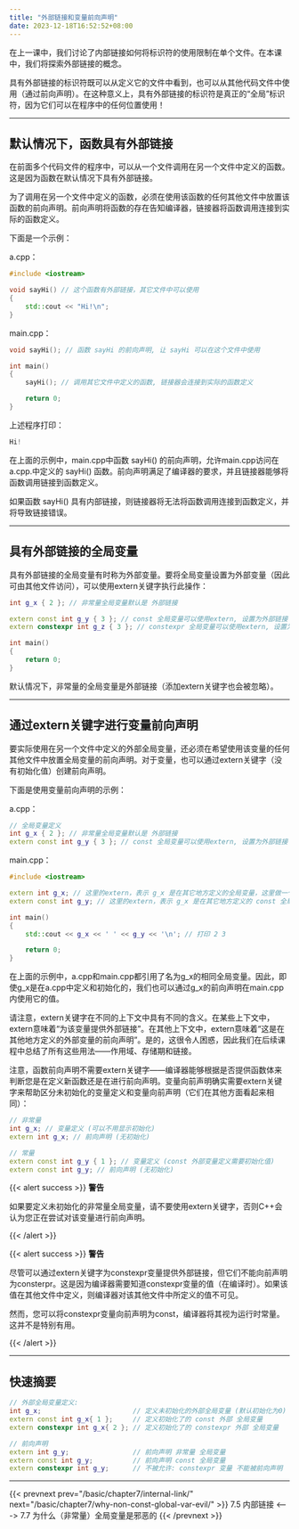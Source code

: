 ```yaml
---
title: "外部链接和变量前向声明"
date: 2023-12-18T16:52:52+08:00
---
```


在上一课中，我们讨论了内部链接如何将标识符的使用限制在单个文件。在本课中，我们将探索外部链接的概念。

具有外部链接的标识符既可以从定义它的文件中看到，也可以从其他代码文件中使用（通过前向声明）。在这种意义上，具有外部链接的标识符是真正的“全局”标识符，因为它们可以在程序中的任何位置使用！

***
## 默认情况下，函数具有外部链接

在前面多个代码文件的程序中，可以从一个文件调用在另一个文件中定义的函数。这是因为函数在默认情况下具有外部链接。

为了调用在另一个文件中定义的函数，必须在使用该函数的任何其他文件中放置该函数的前向声明。前向声明将函数的存在告知编译器，链接器将函数调用连接到实际的函数定义。

下面是一个示例：

a.cpp：

```C++
#include <iostream>

void sayHi() // 这个函数有外部链接，其它文件中可以使用
{
    std::cout << "Hi!\n";
}
```

main.cpp：

```C++
void sayHi(); // 函数 sayHi 的前向声明, 让 sayHi 可以在这个文件中使用

int main()
{
    sayHi(); // 调用其它文件中定义的函数, 链接器会连接到实际的函数定义

    return 0;
}
```

上述程序打印：

```C++
Hi!
```

在上面的示例中，main.cpp中函数 sayHi() 的前向声明，允许main.cpp访问在a.cpp.中定义的 sayHi() 函数。前向声明满足了编译器的要求，并且链接器能够将函数调用链接到函数定义。

如果函数 sayHi() 具有内部链接，则链接器将无法将函数调用连接到函数定义，并将导致链接错误。

***
## 具有外部链接的全局变量

具有外部链接的全局变量有时称为外部变量。要将全局变量设置为外部变量（因此可由其他文件访问），可以使用extern关键字执行此操作：

```C++
int g_x { 2 }; // 非常量全局变量默认是 外部链接

extern const int g_y { 3 }; // const 全局变量可以使用extern, 设置为外部链接
extern constexpr int g_z { 3 }; // constexpr 全局变量可以使用extern, 设置为外部链接 (但这是无用的定义, 详情见下述内容)

int main()
{
    return 0;
}
```

默认情况下，非常量的全局变量是外部链接（添加extern关键字也会被忽略）。

***
## 通过extern关键字进行变量前向声明

要实际使用在另一个文件中定义的外部全局变量，还必须在希望使用该变量的任何其他文件中放置全局变量的前向声明。对于变量，也可以通过extern关键字（没有初始化值）创建前向声明。

下面是使用变量前向声明的示例：

a.cpp：

```C++
// 全局变量定义
int g_x { 2 }; // 非常量全局变量默认是 外部链接
extern const int g_y { 3 }; // const 全局变量可以使用extern, 设置为外部链接
```

main.cpp：

```C++
#include <iostream>

extern int g_x; // 这里的extern，表示 g_x 是在其它地方定义的全局变量，这里做一个前向声明
extern const int g_y; // 这里的extern，表示 g_x 是在其它地方定义的 const 全局变量，这里做一个前向声明

int main()
{
    std::cout << g_x << ' ' << g_y << '\n'; // 打印 2 3

    return 0;
}
```

在上面的示例中，a.cpp和main.cpp都引用了名为g_x的相同全局变量。因此，即使g_x是在a.cpp中定义和初始化的，我们也可以通过g_x的前向声明在main.cpp内使用它的值。

请注意，extern关键字在不同的上下文中具有不同的含义。在某些上下文中，extern意味着“为该变量提供外部链接”。在其他上下文中，extern意味着“这是在其他地方定义的外部变量的前向声明”。是的，这很令人困惑，因此我们在后续课程中总结了所有这些用法——作用域、存储期和链接。

注意，函数前向声明不需要extern关键字——编译器能够根据是否提供函数体来判断您是在定义新函数还是在进行前向声明。变量向前声明确实需要extern关键字来帮助区分未初始化的变量定义和变量向前声明（它们在其他方面看起来相同）：

```C++
// 非常量
int g_x; // 变量定义 (可以不用显示初始化)
extern int g_x; // 前向声明 (无初始化)

// 常量
extern const int g_y { 1 }; // 变量定义 (const 外部变量定义需要初始化值)
extern const int g_y; // 前向声明 (无初始化)
```

{{< alert success >}}
**警告**

如果要定义未初始化的非常量全局变量，请不要使用extern关键字，否则C++会认为您正在尝试对该变量进行前向声明。

{{< /alert >}}

{{< alert success >}}
**警告**

尽管可以通过extern关键字为constexpr变量提供外部链接，但它们不能向前声明为consterpr。这是因为编译器需要知道constexpr变量的值（在编译时）。如果该值在其他文件中定义，则编译器对该其他文件中所定义的值不可见。

然而，您可以将constexpr变量向前声明为const，编译器将其视为运行时常量。这并不是特别有用。

{{< /alert >}}

***
## 快速摘要

```C++
// 外部全局变量定义:
int g_x;                       // 定义未初始化的外部全局变量 (默认初始化为0)
extern const int g_x{ 1 };     // 定义初始化了的 const 外部 全局变量 
extern constexpr int g_x{ 2 }; // 定义初始化了的 constexpr 外部 全局变量

// 前向声明
extern int g_y;                // 前向声明 非常量 全局变量
extern const int g_y;          // 前向声明 const 全局变量
extern constexpr int g_y;      // 不被允许: constexpr 变量 不能被前向声明
```

***

{{< prevnext prev="/basic/chapter7/internal-link/" next="/basic/chapter7/why-non-const-global-var-evil/" >}}
7.5 内部链接
<--->
7.7 为什么（非常量）全局变量是邪恶的
{{< /prevnext >}}
